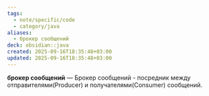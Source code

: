 ```yaml
---
tags:
  - note/specific/code
  - category/java
aliases:
  - брокер сообщений
deck: obsidian::java
created: 2025-09-16T18:35:48+03:00
updated: 2025-09-16T18:35:48+03:00
---
```


**брокер сообщений**
—
Брокер сообщений - посредник между отправителями(Producer) и получателями(Consumer) сообщений.
